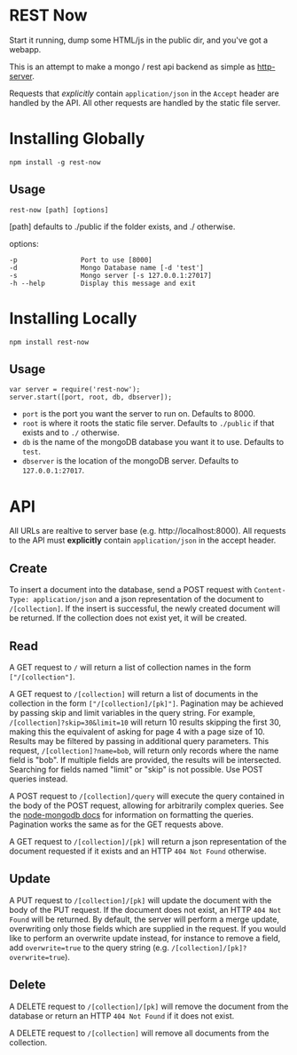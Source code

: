 REST Now
========

Start it running, dump some HTML/js in the public dir, and you've got a webapp.

This is an attempt to make a mongo / rest api backend as simple as [http-server](https://github.com/nodeapps/http-server/).

Requests that *explicitly* contain `application/json` in the `Accept` header are handled by the API.  All other requests are handled by the static file server.

Installing Globally
===================

`npm install -g rest-now`

Usage
-----

`rest-now [path] [options]`

[path] defaults to ./public if the folder exists, and ./ otherwise.

options:

    -p                Port to use [8000]
    -d                Mongo Database name [-d 'test']
    -s                Mongo server [-s 127.0.0.1:27017]
    -h --help         Display this message and exit

Installing Locally
==================

`npm install rest-now`

Usage
-----

    var server = require('rest-now');
    server.start([port, root, db, dbserver]);

* `port` is the port you want the server to run on.  Defaults to 8000.
* `root` is where it roots the static file server.  Defaults to `./public` if that exists and to `./` otherwise.
* `db` is the name of the mongoDB database you want it to use. Defaults to `test`.
* `dbserver` is the location of the mongoDB server.  Defaults to `127.0.0.1:27017`.


API
===

All URLs are realtive to server base (e.g. http://localhost:8000).
All requests to the API must **explicitly** contain `application/json` in the accept header.

Create
------

To insert a document into the database, send a POST request with `Content-Type: application/json` and a json representation of the document to `/[collection]`.
If the insert is successful, the newly created document will be returned.  If the collection does not exist yet, it will be created.

Read
----

A GET request to `/` will return a list of collection names in the form `["/[collection"]`.

A GET request to `/[collection]` will return a list of documents in the collection in the form `["/[collection]/[pk]"]`.
Pagination may be achieved by passing skip and limit variables in the query string.  For example, `/[collection]?skip=30&limit=10` will return 10 results skipping the first 30, making this the equivalent of asking for page 4 with a page size of 10.
Results may be filtered by passing in additional query parameters.  This request, `/[collection]?name=bob`, will return only records where the name field is "bob".  If multiple fields are provided, the results will be intersected.  Searching for fields named "limit" or "skip" is not possible.  Use POST queries instead.

A POST request to `/[collection]/query` will execute the query contained in the body of the POST request, allowing for arbitrarily complex queries.
See the [node-mongodb docs](https://github.com/mongodb/node-mongodb-native/blob/master/docs/queries.md) for information on formatting the queries.
Pagination works the same as for the GET requests above.

A GET request to `/[collection]/[pk]` will return a json representation of the document requested if it exists and an HTTP `404 Not Found` otherwise.

Update
------

A PUT request to `/[collection]/[pk]` will update the document with the body of the PUT request. If the document does not exist, an HTTP `404 Not Found` will be returned.
By default, the server will perform a merge update, overwriting only those fields which are supplied in the request.  If you would like to perform an overwrite update instead, for instance to remove a field, add `overwrite=true` to the query string (e.g. `/[collection]/[pk]?overwrite=true`).

Delete
------

A DELETE request to `/[collection]/[pk]` will remove the document from the database or return an HTTP `404 Not Found` if it does not exist.

A DELETE request to `/[collection]` will remove all documents from the collection.
